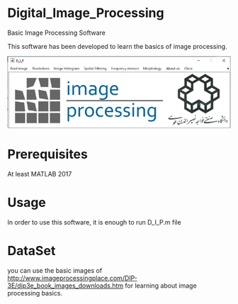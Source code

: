 # Digital_Image_Processing

Basic Image Processing Software

This software has been developed to learn the basics of image processing.

![Screenshot](Capture.PNG)


# Prerequisites
At least MATLAB 2017

# Usage

In order to use this software, it is enough to run D_I_P.m file

# DataSet

you can use the basic images of http://www.imageprocessingplace.com/DIP-3E/dip3e_book_images_downloads.htm for learning about image processing basics.
